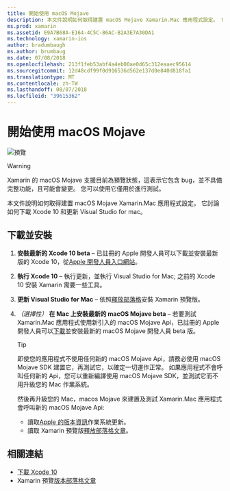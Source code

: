 ```yaml
---
title: 開始使用 macOS Mojave
description: 本文件說明如何取得建置 macOS Mojave Xamarin.Mac 應用程式設定。 它討論如何下載 Xcode 10 和更新 Visual Studio for mac。
ms.prod: xamarin
ms.assetid: E9A7B68A-E164-4C5C-86AC-B2A3E7A30DA1
ms.technology: xamarin-ios
author: bradumbaugh
ms.author: brumbaug
ms.date: 07/08/2018
ms.openlocfilehash: 213f1feb53abf4a4eb00ae0d65c312eaaec95614
ms.sourcegitcommit: 12d48cdf99f0d916536d562e137d0e840d818fa1
ms.translationtype: MT
ms.contentlocale: zh-TW
ms.lasthandoff: 08/07/2018
ms.locfileid: "39615362"
---
```

# <a name="getting-started-with-macos-mojave"></a>開始使用 macOS Mojave

![預覽](~/media/shared/preview.png)

> [!WARNING]
> Xamarin 的 macOS Mojave 支援目前為預覽狀態，這表示它包含 bug，並不具備完整功能，且可能會變更。
> 您可以使用它僅用於進行測試。 

本文件說明如何取得建置 macOS Mojave Xamarin.Mac 應用程式設定。 它討論如何下載 Xcode 10 和更新 Visual Studio for mac。

## <a name="download-and-install"></a>下載並安裝

1. **安裝最新的 Xcode 10 beta** – 已註冊的 Apple 開發人員可以下載並安裝最新版的 Xcode 10，從[Apple 開發人員入口網站](https://developer.apple.com/download/)。

2. **執行 Xcode 10** – 執行更新，並執行 Visual Studio for Mac; 之前的 Xcode 10 安裝 Xamarin 需要一些工具。

3. **更新 Visual Studio for Mac** – 依照[釋放部落格](https://releases.xamarin.com/preview-release-xcode-10-beta-5/)安裝 Xamarin 預覽版。

4. _（選擇性）_ **在 Mac 上安裝最新的 macOS Mojave beta** – 若要測試 Xamarin.Mac 應用程式使用新引入的 macOS Mojave Api，已註冊的 Apple 開發人員可以[下載](https://developer.apple.com/download/)並安裝最新的 macOS Mojave 開發人員 beta 版。

   > [!TIP]
   > 即使您的應用程式不使用任何新的 macOS Mojave Api，請務必使用 macOS Mojave SDK 建置它，再測試它，以確定一切運作正常。 如果應用程式不會呼叫任何新的 Api，您可以重新編譯使用 macOS Mojave SDK，並測試它而不用升級您的 Mac 作業系統。
   >
   > 然後再升級您的 Mac，macos Mojave 來建置及測試 Xamarin.Mac 應用程式會呼叫新的 macOS Mojave Api:
   >
   > - 讀取[Apple 的版本資訊](https://developer.apple.com/download/)作業系統更新。
   > - 讀取 Xamarin 預覽版[釋放部落格文章](https://releases.xamarin.com/preview-release-xcode-10-beta-5/)。

## <a name="related-links"></a>相關連結

- [下載 Xcode 10](https://developer.apple.com/download/)
- Xamarin 預覽[版本部落格文章](https://releases.xamarin.com/preview-release-xcode-10-beta-5/)
